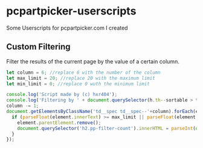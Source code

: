 # pcpartpicker-userscripts
Some Userscripts for pcpartpicker.com I created


## Custom Filtering
Filter the results of the current page by the value of a certain column.

```js
let column = 6; //replace 6 with the number of the column
let max_limit = 20; //replace 20 with the maximum limit
let min_limit = 0; //replace 0 wuth the minimum limit

console.log('Script made by (c) hxr404');
console.log('Filtering by ' + document.querySelector(h.th--sortable > th[data-column=column]).innerText + '...');
column -= 1;
document.getElementsByClassName('td__spec td__spec--'+column).forEach(element => {
  if (parseFloat(element.innerText) >= max_limit || parseFloat(element.innerText) <= min_limit) {
    element.parentElement.remove();
    document.querySelector('h2.pp-filter-count').innerHTML = parseInt(document.querySelector('h2.pp-filter-count').innerHTML) - 1 + ' Compatible Products';
  }
});
```

